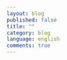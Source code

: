 ```yaml
---
layout: blog
published: false
title: ""
category: blog
language: english
comments: true
---
```



<!-- more -->